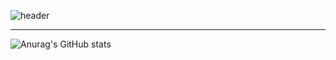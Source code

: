![header](https://capsule-render.vercel.app/api?type=waving&color=timeGradient&text=Welcome%20to%20JK's%20GitHub%20&animation=twinkling&fontSize=35&fontAlignY=40&fontAlign=70&height=250)

---

<!--
**jk-milk/jk-milk** is a ✨ _special_ ✨ repository because its `README.md` (this file) appears on your GitHub profile.

Here are some ideas to get you started:

- 🔭 I’m currently working on ...
- 🌱 I’m currently learning ...
- 👯 I’m looking to collaborate on ...
- 🤔 I’m looking for help with ...
- 💬 Ask me about ...
- 📫 How to reach me: ...
- 😄 Pronouns: ...
- ⚡ Fun fact: ...
-->

![Anurag's GitHub stats](https://github-readme-stats.vercel.app/api?username=jk-milk&show_icons=true&theme=radical&count_private=true)

